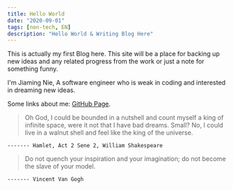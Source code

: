 ```yaml
---
title: Hello World 
date: "2020-09-01"
tags: [non-tech, EN]
description: "Hello World & Writing Blog Here"
---
```


This is actually my first Blog here. This site will be a place for backing up new ideas and any related progress from the work or just a note for something funny. 

I'm Jiaming Nie, A software engineer who is weak in coding and interested in dreaming new ideas. 

Some links about me:
[GitHub Page](https://github.com/jmnie).


> Oh God, I could be bounded in a nutshell and count myself a king of infinite space,
> were it not that I have bad dreams. 
> Small? No, I could live in a walnut shell and feel like the king of the universe.

    ------- Hamlet, Act 2 Sene 2, William Shakespeare


> Do not quench your inspiration and your imagination;
> do not become the slave of your model.

    ------- Vincent Van Gogh


